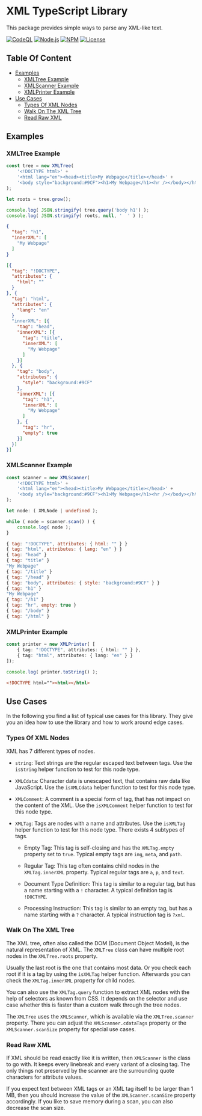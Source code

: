 XML TypeScript Library
======================

This package provides simple ways to parse any XML-like text.



[![CodeQL](https://github.com/typescriptlibs/tsl-core-xml/workflows/CodeQL/badge.svg)](https://github.com/typescriptlibs/tsl-core-xml/actions/workflows/codeql.yml)
[![Node.js](https://github.com/typescriptlibs/tsl-core-xml/workflows/Node.js/badge.svg)](https://github.com/typescriptlibs/tsl-core-xml/actions/workflows/node.js.yml)
[![NPM](https://img.shields.io/npm/v/tsl-core-xml.svg)](https://www.npmjs.com/package/tsl-core-xml)
[![License](https://img.shields.io/npm/l/tsl-core-xml.svg)](https://github.com/typescriptlibs/tsl-core-xml/blob/main/LICENSE.md)



Table Of Content
----------------



- [Examples](#examples)
  - [XMLTree Example](#xmltree-example)
  - [XMLScanner Example](#xmlscanner-example)
  - [XMLPrinter Example](#xmlprinter-example)
- [Use Cases](#use-cases)
  - [Types Of XML Nodes](#types-of-xml-nodes)
  - [Walk On The XML Tree](#walk-on-the-xml-tree)
  - [Read Raw XML](#read-raw-xml)



Examples
--------


### XMLTree Example

``` TypeScript
const tree = new XMLTree(
    '<!DOCTYPE html>' +
    '<html lang="en"><head><title>My Webpage</title></head>' +
    '<body style="background:#9CF"><h1>My Webpage</h1><hr /></body></html>'
);

let roots = tree.grow();

console.log( JSON.stringify( tree.query('body h1') );
console.log( JSON.stringify( roots, null, '  ' ) );
```
``` JSON
{
  "tag": "h1",
  "innerXML": [
    "My Webpage"
  ]
}
```
``` JSON
[{
  "tag": "!DOCTYPE",
  "attributes": {
    "html": ""
  }
}, {
  "tag": "html",
  "attributes": {
    "lang": "en"
  }
  "innerXML": [{
    "tag": "head",
    "innerXML": [{
      "tag": "title",
      "innerXML": [
        "My Webpage"
      ]
    }]
  }, {
    "tag": "body",
    "attributes": {
      "style": "background:#9CF"
    },
    "innerXML": [{
      "tag": "h1",
      "innerXML": [
        "My Webpage"
      ]
    }, {
      "tag": "hr",
      "empty": true
    }]
  }]
}]
```


### XMLScanner Example

``` TypeScript
const scanner = new XMLScanner(
    '<!DOCTYPE html>' +
    '<html lang="en"><head><title>My Webpage</title></head>' +
    '<body style="background:#9CF"><h1>My Webpage</h1><hr /></body></html>'
);

let node: ( XMLNode | undefined );

while ( node = scanner.scan() ) {
    console.log( node );
}
```
``` JavaScript
{ tag: "!DOCTYPE", attributes: { html: "" } }
{ tag: "html", attributes: { lang: "en" } }
{ tag: "head" }
{ tag: "title" }
"My Webpage"
{ tag: "/title" }
{ tag: "/head" }
{ tag: "body", attributes: { style: "background:#9CF" } }
{ tag: "h1" }
"My Webpage"
{ tag: "/h1" }
{ tag: "hr", empty: true }
{ tag: "/body" }
{ tag: "/html" }
```


### XMLPrinter Example

``` TypeScript
const printer = new XMLPrinter( [
    { tag: "!DOCTYPE", attributes: { html: "" } },
    { tag: "html", attributes: { lang: "en" } }
]);

console.log( printer.toString() );
```
``` HTML
<!DOCTYPE html=""><html></html>
```



Use Cases
---------


In the following you find a list of typical use cases for this library. They
give you an idea how to use the library and how to work around edge cases.


### Types Of XML Nodes

XML has 7 different types of nodes.

- `string`: Text strings are the regular escaped text between tags. Use the
  `isString` helper function to test for this node type.

- `XMLCdata`: Character data is unescaped text, that contains raw data like
  JavaScript. Use the `isXMLCdata` helper function to test for this node type.

- `XMLComment`: A comment is a special form of tag, that has not impact on the
  content of the XML. Use the `isXMLComment` helper function to test for this
  node type.

- `XMLTag`: Tags are nodes with a name and attributes. Use the `isXMLTag` helper
  function to test for this node type. There exists 4 subtypes of tags.

  - Empty Tag: This tag is self-closing and has the `XMLTag.empty` property set
    to `true`. Typical empty tags are `img`, `meta`, and `path`.

  - Regular Tag: This tag often contains child nodes in the `XMLTag.innerXML`
    property. Typical regular tags are `a`, `p`, and `text`.

  - Document Type Definition: This tag is similar to a regular tag, but has a
    name starting with a `!` character. A typical definition tag is `!DOCTYPE`.

  - Processing Instruction: This tag is similar to an empty tag, but has a name
    starting with a `?` character. A typical instruction tag is `?xml`.


### Walk On The XML Tree

The XML tree, often also called the DOM (Document Object Model), is the natural
representation of XML. The `XMLTree` class can have multiple root nodes in the
`XMLTree.roots` property.

Usually the last root is the one that contains most data. Or you check each root
if it is a tag by using the `isXMLTag` helper function. Afterwards you can check
the `XMLTag.innerXML` property for child nodes.

You can also use the `XMLTag.query` function to extract XML nodes with the help
of selectors as known from CSS. It depends on the selector and use case whether
this is faster than a custom walk through the tree nodes.

The `XMLTree` uses the `XMLScanner`, which is available via the
`XMLTree.scanner` property. There you can adjust the `XMLScanner.cdataTags`
property or the `XMLScanner.scanSize` property for special use cases.


### Read Raw XML

If XML should be read exactly like it is written, then `XMLScanner` is the class
to go with. It keeps every linebreak and every variant of a closing tag. The
only things not preserved by the scanner are the surrounding quote characters
for attribute values.

If you expect text between XML tags or an XML tag itself to be larger than 1 MB,
then you should increase the value of the `XMLScanner.scanSize` property
accordingly. If you like to save memory during a scan, you can also decrease the
scan size.
